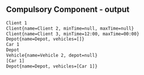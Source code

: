 ## Compulsory Component - output
```bash
Client 1
Client{name=Client 2, minTime=null, maxTime=null}
Client{name=Client 3, minTime=12:00, maxTime=00:00}
Depot{name=Depot, vehicles=[]}
Car 1
Depot
Vehicle{name=Vehicle 2, depot=null}
[Car 1]
Depot{name=Depot, vehicles=[Car 1]}
```